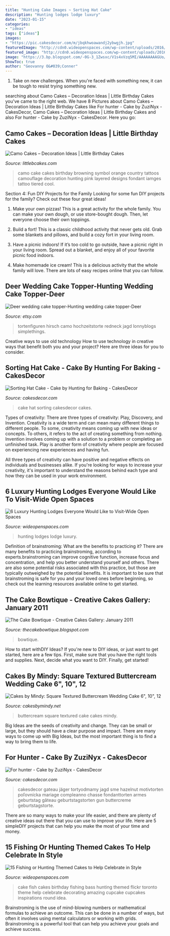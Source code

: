 ```yaml
---
title: "Hunting Cake Images ~ Sorting Hat Cake"
description: "Hunting lodges lodge luxury"
date: "2023-01-15"
categories:
- "ideas"
tags: ["ideas"]
images:
- "https://pic.cakesdecor.com/m/jbqkhwoawandj2ybwgjh.jpg"
featuredImage: "http://cdn0.wideopenspaces.com/wp-content/uploads/2016/02/cake2-965x1024.jpg"
featured_image: "http://cdn0.wideopenspaces.com/wp-content/uploads/2016/11/hunting-lodge.jpg"
image: "https://3.bp.blogspot.com/-0G-3_1Zwsxc/V1s4xVzq5MI/AAAAAAAAGUo/HKuoM7zoHnwnIWbGk2Wb-Bq9DXSTD0R1wCLcB/s1600/IMG_2548.JPG"
ShowToc: true
author: "Geovanny O&#039;Conner"
---
```



1) Take on new challenges. When you're faced with something new, it can be tough to resist trying something new.

	

		
searching about Camo Cakes – Decoration Ideas | Little Birthday Cakes you've came to the right web. We have 8 Pictures about Camo Cakes – Decoration Ideas | Little Birthday Cakes like For hunter - Cake by ZuziNyx - CakesDecor, Camo Cakes – Decoration Ideas | Little Birthday Cakes and also For hunter - Cake by ZuziNyx - CakesDecor. Here you go:
		
    
## Camo Cakes – Decoration Ideas | Little Birthday Cakes

<img loading=lazy src="http://www.littlebcakes.com/wp-content/uploads/2014/01/Camo-Cakes-Iamges.jpg" onerror="this.onerror=null;this.src='https://tse3.mm.bing.net/th?id=OIP.8zwtcOOPIZQBCU0TlCBIKwHaJ4&amp;pid=15.1';" alt="Camo Cakes – Decoration Ideas | Little Birthday Cakes">

_Source: littlebcakes.com_

>camo cake cakes birthday browning symbol orange country tattoos camouflage decoration hunting pink layered designs fondant iamges tattoo tiered cool. 

	

Section 4: Fun DIY Projects for the Family
Looking for some fun DIY projects for the family? Check out these four great ideas!
1. Make your own pizzas! This is a great activity for the whole family. You can make your own dough, or use store-bought dough. Then, let everyone choose their own toppings.

2. Build a fort! This is a classic childhood activity that never gets old. Grab some blankets and pillows, and build a cozy fort in your living room.

3. Have a picnic indoors! If it’s too cold to go outside, have a picnic right in your living room. Spread out a blanket, and enjoy all of your favorite picnic food indoors.

4. Make homemade ice cream! This is a delicious activity that the whole family will love. There are lots of easy recipes online that you can follow.

    
## Deer Wedding Cake Topper-Hunting Wedding Cake Topper-Deer

<img loading=lazy src="https://img1.etsystatic.com/044/1/6362870/il_fullxfull.575349711_m4js.jpg" onerror="this.onerror=null;this.src='https://tse1.mm.bing.net/th?id=OIP.cnoGsrTcr2JSUmhrXJMmNAHaKt&amp;pid=15.1';" alt="Deer wedding cake topper-Hunting wedding cake topper-Deer">

_Source: etsy.com_

>tortenfiguren hirsch camo hochzeitstorte redneck jagd lonnyblogs simplethings. 

	

Creative ways to use old technology
How to use technology in creative ways that benefit both you and your project? Here are three ideas for you to consider.

    
## Sorting Hat Cake - Cake By Hunting For Baking - CakesDecor

<img loading=lazy src="https://pic.cakesdecor.com/m/jbqkhwoawandj2ybwgjh.jpg" onerror="this.onerror=null;this.src='https://tse2.mm.bing.net/th?id=OIP.-jMhkOVw_F7dhwHO_lCkFwHaJ3&amp;pid=15.1';" alt="Sorting Hat Cake - Cake by Hunting for Baking - CakesDecor">

_Source: cakesdecor.com_

>cake hat sorting cakesdecor cakes. 

	

Types of creativity: There are three types of creativity: Play, Discovery, and Invention.
Creativity is a wide term and can mean many different things to different people. To some, creativity means coming up with new ideas or concepts. To others, it refers to the act of creating something from nothing.
Invention involves coming up with a solution to a problem or completing an unfinished task. Play is another form of creativity where people are focused on experiencing new experiences and having fun.

All three types of creativity can have positive and negative effects on individuals and businesses alike. If you're looking for ways to increase your creativity, it's important to understand the reasons behind each type and how they can be used in your work environment.

    
## 6 Luxury Hunting Lodges Everyone Would Like To Visit-Wide Open Spaces

<img loading=lazy src="http://cdn0.wideopenspaces.com/wp-content/uploads/2016/11/hunting-lodge.jpg" onerror="this.onerror=null;this.src='https://tse1.mm.bing.net/th?id=OIP.XAMj4F0CypISo0uqhqeYQQHaD-&amp;pid=15.1';" alt="6 Luxury Hunting Lodges Everyone Would Like to Visit-Wide Open Spaces">

_Source: wideopenspaces.com_

>hunting lodges lodge luxury. 

	

Definition of brainstroming: What are the benefits to practicing it?
There are many benefits to practicing brainstroming, according to experts.brainstroming can improve cognitive function, increase focus and concentration, and help you better understand yourself and others. There are also some potential risks associated with this practice, but those are typically outweighed by the potential benefits. It is important to be sure that brainstroming is safe for you and your loved ones before beginning, so check out the learning resources available online to get started.

    
## The Cake Bowtique - Creative Cakes Gallery: January 2011

<img loading=lazy src="https://4.bp.blogspot.com/_-HcgUH2z038/TTCuaceJE0I/AAAAAAAAASA/gP4Y_x-TGPM/s1600/IMG_0231.JPG" onerror="this.onerror=null;this.src='https://tse1.mm.bing.net/th?id=OIP.kvh-29bzXo973GkOjsaVWQHaFj&amp;pid=15.1';" alt="The Cake Bowtique - Creative Cakes Gallery: January 2011">

_Source: thecakebowtique.blogspot.com_

>bowtique. 

	

How to start withDIY Ideas?
If you're new to DIY ideas, or just want to get started, here are a few tips. First, make sure that you have the right tools and supplies. Next, decide what you want to DIY. Finally, get started!

    
## Cakes By Mindy: Square Textured Buttercream Wedding Cake 6&quot;, 10&quot;, 12

<img loading=lazy src="https://3.bp.blogspot.com/-0G-3_1Zwsxc/V1s4xVzq5MI/AAAAAAAAGUo/HKuoM7zoHnwnIWbGk2Wb-Bq9DXSTD0R1wCLcB/s1600/IMG_2548.JPG" onerror="this.onerror=null;this.src='https://tse1.mm.bing.net/th?id=OIP.EZRoAgH0XYjNFfPiInBuSwHaJ8&amp;pid=15.1';" alt="Cakes by Mindy: Square Textured Buttercream Wedding Cake 6&quot;, 10&quot;, 12">

_Source: cakesbymindy.net_

>buttercream square textured cake cakes mindy. 

	

Big Ideas are the seeds of creativity and change. They can be small or large, but they should have a clear purpose and impact. There are many ways to come up with Big Ideas, but the most important thing is to find a way to bring them to life.

    
## For Hunter - Cake By ZuziNyx - CakesDecor

<img loading=lazy src="https://pic.cakesdecor.com/m/kq9ap20oxsfrfkfdhhxi.jpg" onerror="this.onerror=null;this.src='https://tse2.mm.bing.net/th?id=OIP.Jm80uuFHlSJfkHYAyfArNAHaKf&amp;pid=15.1';" alt="For hunter - Cake by ZuziNyx - CakesDecor">

_Source: cakesdecor.com_

>cakesdecor gateau jäger tortyodmamy jagd sme hazelnut motivtorten poľovnícka mariage compleanno chasse fondanttorten armes geburtstag gâteau geburtstagstorten gun buttercreme geburtstagstorte. 

	

There are so many ways to make your life easier, and there are plenty of creative ideas out there that you can use to improve your life. Here are 5 simpleDIY projects that can help you make the most of your time and money.

    
## 15 Fishing Or Hunting Themed Cakes To Help Celebrate In Style

<img loading=lazy src="http://cdn0.wideopenspaces.com/wp-content/uploads/2016/02/cake2-965x1024.jpg" onerror="this.onerror=null;this.src='https://tse1.mm.bing.net/th?id=OIP.ADAsnAo1ppGQzePLq2Zw1wHaH2&amp;pid=15.1';" alt="15 Fishing or Hunting Themed Cakes to Help Celebrate in Style">

_Source: wideopenspaces.com_

>cake fish cakes birthday fishing bass hunting themed flickr toronto theme help celebrate decorating amazing cupcake cupcakes inspirations round idea. 

	

Brainstroming is the use of mind-blowing numbers or mathematical formulas to achieve an outcome. This can be done in a number of ways, but often it involves using mental calculators or working with grids. Brainstroming is a powerful tool that can help you achieve your goals and achieve success.

